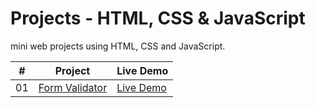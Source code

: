 # Projects  - HTML, CSS & JavaScript

mini web projects using HTML, CSS and JavaScript.

|  #  | Project                                                                                                    | Live Demo                                                   |
| :-: | ---------------------------------------------------------------------------------------------------------- | -----------------------------------------------
| 01  |       [Form Validator](https://github.com/slimanesedrati/JavaScript-Projects/tree/main/To%20Do%20Application%20(With%20Local%20Storage))       | [Live Demo](https://slimanesedrati.github.io/JavaScript-Projects/To%20Do%20Application%20(With%20Local%20Storage)/index.html)  |
